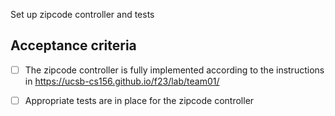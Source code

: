 Set up zipcode controller and tests

## Acceptance criteria

- [ ] The zipcode  controller is fully implemented according to the instructions in <https://ucsb-cs156.github.io/f23/lab/team01/>
- [ ] Appropriate tests are in place for the zipcode  controller

